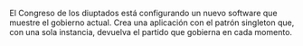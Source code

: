 El Congreso de los diuptados está configurando un nuevo software que muestre el gobierno actual.
Crea una aplicación con el patrón singleton que, con una sola instancia, devuelva el partido que gobierna en cada momento.